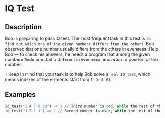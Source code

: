 # IQ Test

## Description

Bob is preparing to pass IQ test. The most frequent task in this test is `to find out which one of the given numbers differs from the others`. Bob observed that one number usually differs from the others in evenness. Help Bob — to check his answers, he needs a program that among the given numbers finds one that is different in evenness, and return a position of this number.

`!` Keep in mind that your task is to help Bob solve a `real IQ test`, which means indexes of the elements start from `1 (not 0)`.

## Examples

```python
iq_test("2 4 7 8 10") => 3 // Third number is odd, while the rest of the numbers are even
iq_test("1 2 1 1") => 2 // Second number is even, while the rest of the numbers are odd
```